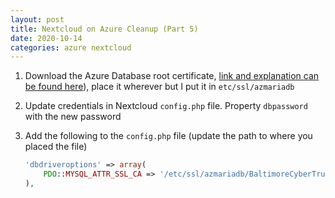 ```yaml
---
layout: post
title: Nextcloud on Azure Cleanup (Part 5)
date: 2020-10-14
categories: azure nextcloud
---
```



1. Download the Azure Database root certificate, [link and explanation can be found here](https://docs.microsoft.com/en-us/azure/mariadb/howto-configure-ssl)), place it wherever but I put it in `etc/ssl/azmariadb`
1. Update credentials in Nextcloud `config.php` file.  Property `dbpassword` with the new password
1. Add the following to the `config.php` file (update the path to where you placed the file)

    ```php
    'dbdriveroptions' => array(
        PDO::MYSQL_ATTR_SSL_CA => '/etc/ssl/azmariadb/BaltimoreCyberTrustRoot.crt.pem',
    ),
    ```